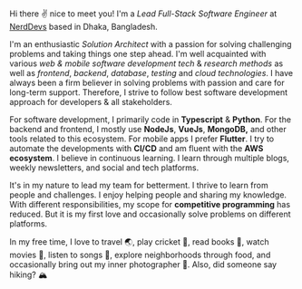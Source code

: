 Hi there ✌️ nice to meet you! I'm a _Lead Full-Stack Software Engineer_ at [NerdDevs](https://nerddevs.com/) based in Dhaka, Bangladesh.

I'm an enthusiastic _Solution Architect_ with a passion for solving challenging problems and taking things one step ahead. I'm well acquainted with various *web & mobile software development tech* & *research methods* as well as *frontend*, *backend*, *database*, *testing* and *cloud technologies*. I have always been a firm believer in solving problems with passion and care for long-term support. Therefore, I strive to follow best software development approach for developers & all stakeholders. 

For software development, I primarily code in **Typescript** & **Python**. For the backend and frontend, I mostly use **NodeJs**, **VueJs**, **MongoDB,** and other tools related to this ecosystem. For mobile apps I prefer **Flutter**. I try to automate the developments with **CI/CD** and am fluent with the **AWS ecosystem**. I believe in continuous learning. I learn through multiple blogs, weekly newsletters, and social and tech platforms.

It's in my nature to lead my team for betterment. I thrive to learn from people and challenges. I enjoy helping people and sharing my knowledge. With different responsibilities, my scope for **competitive programming** has reduced. But it is my first love and occasionally solve problems on different platforms.

In my free time, I love to travel 🌏, play cricket 🏏, read books 📖, watch movies 🎥, listen to songs 🎵, explore neighborhoods through food, and occasionally bring out my inner photographer 📸. Also, did someone say hiking? 🏔️
